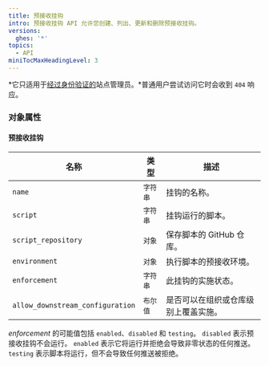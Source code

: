```yaml
---
title: 预接收挂钩
intro: 预接收挂钩 API 允许您创建、列出、更新和删除预接收挂钩。
versions:
  ghes: '*'
topics:
  - API
miniTocMaxHeadingLevel: 3
---
```


*它只适用于[经过身份验证的](/rest/overview/resources-in-the-rest-api#authentication)站点管理员。*普通用户尝试访问它时会收到 `404` 响应。

### 对象属性

#### 预接收挂钩

| 名称                               | 类型    | 描述                 |
| -------------------------------- | ----- | ------------------ |
| `name`                           | `字符串` | 挂钩的名称。             |
| `script`                         | `字符串` | 挂钩运行的脚本。           |
| `script_repository`              | `对象`  | 保存脚本的 GitHub 仓库。   |
| `environment`                    | `对象`  | 执行脚本的预接收环境。        |
| `enforcement`                    | `字符串` | 此挂钩的实施状态。          |
| `allow_downstream_configuration` | `布尔值` | 是否可以在组织或仓库级别上覆盖实施。 |

*enforcement* 的可能值包括 `enabled`、`disabled` 和 `testing`。 `disabled` 表示预接收挂钩不会运行。 `enabled` 表示它将运行并拒绝会导致非零状态的任何推送。 `testing` 表示脚本将运行，但不会导致任何推送被拒绝。
